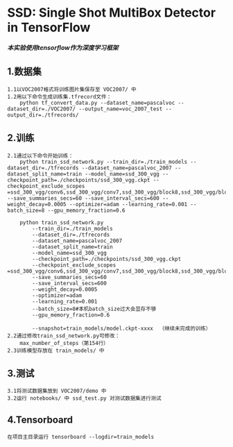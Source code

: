 # SSD: Single Shot MultiBox Detector in TensorFlow
***本实验使用tensorflow作为深度学习框架***
## 1.数据集
	1.1以VOC2007格式将训练图片集保存至 VOC2007/ 中
	1.2用以下命令生成训练集.tfrecord文件：
		python tf_convert_data.py --dataset_name=pascalvoc --dataset_dir=./VOC2007/ --output_name=voc_2007_test --output_dir=./tfrecords/

## 2.训练
	2.1通过以下命令开始训练：
		python train_ssd_network.py --train_dir=./train_models --dataset_dir=./tfrecords --dataset_name=pascalvoc_2007 --dataset_split_name=train --model_name=ssd_300_vgg --checkpoint_path=./checkpoints/ssd_300_vgg.ckpt --checkpoint_exclude_scopes =ssd_300_vgg/conv6,ssd_300_vgg/conv7,ssd_300_vgg/block8,ssd_300_vgg/block9,ssd_300_vgg/block10,ssd_300_vgg/block11,ssd_300_vgg/block4_box,ssd_300_vgg/block7_box,ssd_300_vgg/block8_box,ssd_300_vgg/block9_box,ssd_300_vgg/block10_box,ssd_300_vgg/block11_box --save_summaries_secs=60 --save_interval_secs=600 --weight_decay=0.0005 --optimizer=adam --learning_rate=0.001 --batch_size=8 --gpu_memory_fraction=0.6
		
		python train_ssd_network.py 
			--train_dir=./train_models
			--dataset_dir=./tfrecords 
			--dataset_name=pascalvoc_2007 
			--dataset_split_name=train 
			--model_name=ssd_300_vgg 
			--checkpoint_path=./checkpoints/ssd_300_vgg.ckpt 
			--checkpoint_exclude_scopes =ssd_300_vgg/conv6,ssd_300_vgg/conv7,ssd_300_vgg/block8,ssd_300_vgg/block9,ssd_300_vgg/block10,ssd_300_vgg/block11,ssd_300_vgg/block4_box,ssd_300_vgg/block7_box,ssd_300_vgg/block8_box,ssd_300_vgg/block9_box,ssd_300_vgg/block10_box,ssd_300_vgg/block11_box 
			--save_summaries_secs=60 
			--save_interval_secs=600 
			--weight_decay=0.0005 
			--optimizer=adam 
			--learning_rate=0.001 
			--batch_size=8#本机batch_size过大会显存不够
			--gpu_memory_fraction=0.6
			
			--snapshot=train_models/model.ckpt-xxxx  （继续未完成的训练）
	2.2通过修改train_ssd_network.py可修改：
		max_number_of_steps（第154行）
	2.3训练模型存放在 train_models/ 中

## 3.测试
	3.1将测试数据集放到 VOC2007/demo 中
	3.2运行 notebooks/ 中 ssd_test.py 对测试数据集进行测试

## 4.Tensorboard
	在项目主目录运行 tensorboard --logdir=train_models